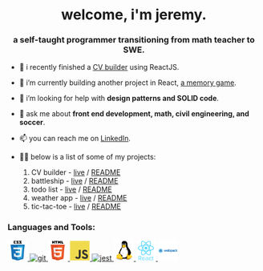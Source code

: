 <h1 align="center">welcome, i'm jeremy.</h1>
<h3 align="center">a self-taught programmer transitioning from math teacher to SWE.</h3>

- 🔭 i recently finished a [CV builder](https://jernestmyers.github.io/cv-project/) using ReactJS.

- 🌱 i’m currently building another project in React, [a memory game](https://github.com/jernestmyers/memory-game).

- 🤝 i’m looking for help with **design patterns and SOLID code**.

- 💬 ask me about **front end development, math, civil engineering, and soccer**.

- 📫 you can reach me on [LinkedIn](https://www.linkedin.com/in/jernestmyers).

- 👨‍💻 below is a list of some of my projects:
  1. CV builder - [live](https://jernestmyers.github.io/cv-project/) / [README](https://github.com/jernestmyers/cv-project#readme)
  2. battleship - [live](https://jernestmyers.github.io/battleship/) / [README](https://github.com/jernestmyers/battleship#readme)
  3. todo list - [live](https://jernestmyers.github.io/todo-list/) / [README](https://github.com/jernestmyers/todo-list#readme)
  4. weather app - [live](https://jernestmyers.github.io/weather-app/) / [README](https://github.com/jernestmyers/weather-app#readme)
  5. tic-tac-toe - [live](https://jernestmyers.github.io/tic-tac-toe/) / [README](https://github.com/jernestmyers/tic-tac-toe#readme)


<h3 align="left">Languages and Tools:</h3>
<p align="left"> <a href="https://www.w3schools.com/css/" target="_blank"> <img src="https://raw.githubusercontent.com/devicons/devicon/master/icons/css3/css3-original-wordmark.svg" alt="css3" width="40" height="40"/> </a> <a href="https://git-scm.com/" target="_blank"> <img src="https://www.vectorlogo.zone/logos/git-scm/git-scm-icon.svg" alt="git" width="40" height="40"/> </a> <a href="https://www.w3.org/html/" target="_blank"> <img src="https://raw.githubusercontent.com/devicons/devicon/master/icons/html5/html5-original-wordmark.svg" alt="html5" width="40" height="40"/> </a> <a href="https://developer.mozilla.org/en-US/docs/Web/JavaScript" target="_blank"> <img src="https://raw.githubusercontent.com/devicons/devicon/master/icons/javascript/javascript-original.svg" alt="javascript" width="40" height="40"/> </a> <a href="https://jestjs.io" target="_blank"> <img src="https://www.vectorlogo.zone/logos/jestjsio/jestjsio-icon.svg" alt="jest" width="40" height="40"/> </a> <a href="https://www.linux.org/" target="_blank"> <img src="https://raw.githubusercontent.com/devicons/devicon/master/icons/linux/linux-original.svg" alt="linux" width="40" height="40"/> </a> <a href="https://reactjs.org/" target="_blank"> <img src="https://raw.githubusercontent.com/devicons/devicon/master/icons/react/react-original-wordmark.svg" alt="react" width="40" height="40"/> </a> <a href="https://webpack.js.org" target="_blank"> <img src="https://raw.githubusercontent.com/devicons/devicon/d00d0969292a6569d45b06d3f350f463a0107b0d/icons/webpack/webpack-original-wordmark.svg" alt="webpack" width="40" height="40"/> </a> </p>

